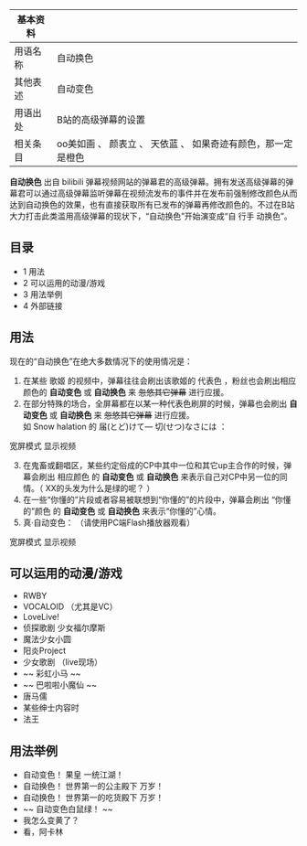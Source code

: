 |  **基本资料**  ||
|---|---|
|用语名称  |  自动换色   |
|其他表述  |  自动变色   |
|用语出处  |  B站的高级弹幕的设置   |
|相关条目  |  oo美如画  、  颜表立  、  天依蓝  、  如果奇迹有颜色，那一定是橙色   |
  
**自动换色** 出自  bilibili
弹幕视频网站的弹幕君的高级弹幕。拥有发送高级弹幕的弹幕君可以通过高级弹幕监听弹幕在视频流发布的事件并在发布前强制修改颜色从而达到自动换色的效果，也有直接获取所有已发布的弹幕再修改颜色的。不过在B站大力打击此类滥用高级弹幕的现状下，“自动换色”开始演变成“自
行手  动换色”。

##  目录

  * 1  用法 
  * 2  可以运用的动漫/游戏 
  * 3  用法举例 
  * 4  外部链接 

##  用法

现在的“自动换色”在绝大多数情况下的使用情况是：

  1. 在某些  歌姬  的视频中，弹幕往往会刷出该歌姬的  代表色  ，粉丝也会刷出相应颜色的 **自动变色** 或 **自动换色** 来 ~~忽悠其它弹幕~~ 进行应援。 
  2. 在部分特殊的场合，全屏幕都在以某一种代表色刷屏的时候，弹幕也会刷出 **自动变色** 或 **自动换色** 来 ~~忽悠其它弹幕~~ 进行应援。   
如  Snow halation  的  届(とど)けて— 切(せつ)なさには  ：  

宽屏模式  显示视频

  3. 在鬼畜或翻唱区，某些约定俗成的CP中其中一位和其它up主合作的时候，弹幕会刷出  相应颜色  的 **自动变色** 或 **自动换色** 来表示自己对CP中另一位的同情。（  XX的头发为什么是绿的呢？  ） 
  4. 在一些“你懂的”片段或者容易被联想到“你懂的”的片段中，弹幕会刷出  “你懂的”颜色  的 **自动变色** 或 **自动换色** 来表示“你懂的”心情。 
  5. 真·自动变色：  （请使用PC端Flash播放器观看）   

宽屏模式  显示视频

##  可以运用的动漫/游戏

  * RWBY 
  * VOCALOID  （尤其是VC） 
  * LoveLive! 
  * 侦探歌剧 少女福尔摩斯 
  * 魔法少女小圆 
  * 阳炎Project 
  * 少女歌剧  （live现场） 
  * ~~ 彩虹小马  ~~
  * ~~ 巴啦啦小魔仙  ~~
  * 唐马儒 
  * 某些绅士内容时 
  * 法王 

##  用法举例

  * 自动变色！  果皇  一统江湖！ 
  * 自动换色！  世界第一的公主殿下  万岁！ 
  * 自动换色！  世界第一的吃货殿下  万岁！ 
  * ~~ 自动变色白鼠绿！  ~~
  * 我怎么变黄了？ 
  * 看，阿卡林 